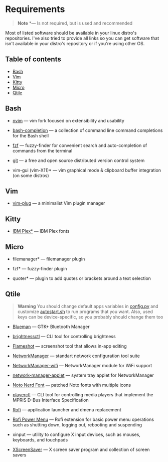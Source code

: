 # Requirements
> **Note**
> \*&mdash; Is not required, but is used and recommended


Most of listed software should be available in your linux distro's
repositories. I've also tried to provide all links so you can get software
that isn't available in your distro's repository or if you're using other OS.



## Table of contents
- [Bash](#bash)
- [Vim](#vim)
- [Kitty](#kitty)
- [Micro](#micro)
- [Qtile](#qtile)



## Bash
- [nvim](https://github.com/neovim/neovim)
&mdash; vim fork focused on extensibility and usability

- [bash-completion](https://github.com/scop/bash-completion)
&mdash; a collection of command line command completions for the Bash shell

- [fzf](https://github.com/junegunn/fzf)
&mdash; fuzzy-finder for convenient search and auto-completion of commands
from the terminal

- [git](https://git-scm.com/)
&mdash; a free and open source distributed version control system

- vim-gui (vim-X11)\* &mdash;
vim graphical mode & clipboard buffer integration (on some distros)


## Vim
- [vim-plug](https://github.com/junegunn/vim-plug)
&mdash; a minimalist Vim plugin manager


## Kitty
- [IBM Plex\*](https://github.com/IBM/plex) &mdash; IBM Plex fonts


## Micro
- filemanager\* &mdash; filemanager plugin

- fzf\* &mdash; fuzzy-finder plugin

- quoter\* &mdash; plugin to add quotes or brackets around a text selection


## Qtile
> **Warning**
> You should change default apps variables in
[config.py](.config/qtile/config.py) and customize
[autostart.sh](.config/qtile/autostart.sh) to run programs that you want.
Also, used keys can be device-specific, so you probably should change them too

- [Blueman](https://github.com/blueman-project/blueman)
&mdash; GTK+ Bluetooth Manager

- [brightnessctl](https://github.com/Hummer12007/brightnessctl)
&mdash; CLI tool for controlling brightness

- [Flameshot](https://flameshot.org)
&mdash; screenshot tool that allows in-app editing

- [NetworkManager](https://networkmanager.dev/)
&mdash; standart network configuration tool suite

- [NetworkManager-wifi](https://networkmanager.dev/)
&mdash; NetworkManager module for WiFi support

- [network-manager-applet](https://gitlab.gnome.org/GNOME/network-manager-applet)
&mdash; system tray applet for NetworkManager

- [Noto Nerd Font](https://nerdfonts.com)
&mdash; patched Noto fonts with multiple icons

- [playerctl](https://github.com/altdesktop/playerctl)
&mdash; CLI tool for controlling media players that implement the MPRIS D-Bus
Interface Specification

- [Rofi](https://github.com/DaveDavenport/rofi)
&mdash; application launcher and dmenu replacement

- [Rofi Power Menu](https://github.com/jluttine/rofi-power-menu)
&mdash; Rofi extension for basic power menu operations such as shutting down,
logging out, rebooting and suspending

- xinput
&mdash; utility to configure X input devices, such as mouses, keyboards, and
touchpads

- [XScreenSaver](https://www.jwz.org/xscreensaver/)
&mdash; X screen saver program and collection of screen savers

